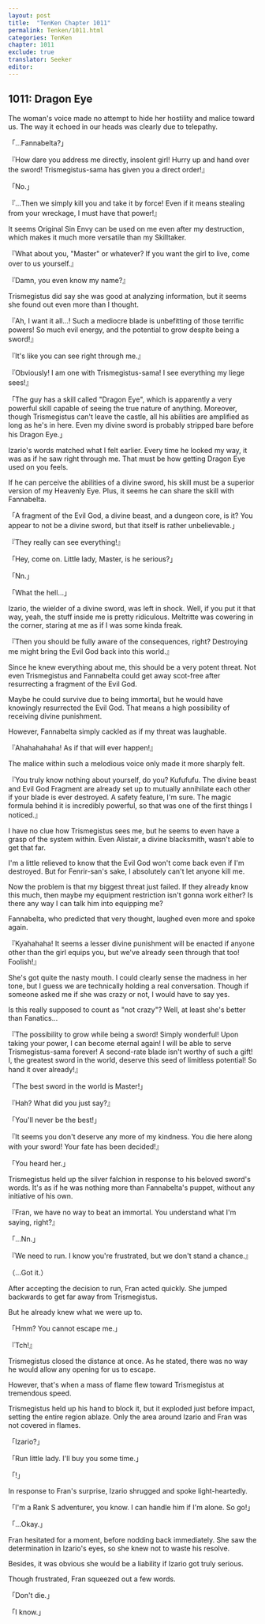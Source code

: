 ```yaml
---
layout: post
title:  "TenKen Chapter 1011"
permalink: Tenken/1011.html
categories: TenKen
chapter: 1011
exclude: true
translator: Seeker
editor: 
---
```

<h2>1011: Dragon Eye</h2>

The woman's voice made no attempt to hide her hostility and malice toward us. The way it echoed in our heads was clearly due to telepathy.

「...Fannabelta?」

『How dare you address me directly, insolent girl! Hurry up and hand over the sword! Trismegistus-sama has given you a direct order!』

「No.」

『...Then we simply kill you and take it by force! Even if it means stealing from your wreckage, I must have that power!』

It seems Original Sin Envy can be used on me even after my destruction, which makes it much more versatile than my Skilltaker.

『What about you, "Master" or whatever? If you want the girl to live, come over to us yourself.』

『Damn, you even know my name?』

Trismegistus did say she was good at analyzing information, but it seems she found out even more than I thought.

『Ah, I want it all...! Such a mediocre blade is unbefitting of those terrific powers! So much evil energy, and the potential to grow despite being a sword!』

『It's like you can see right through me.』

『Obviously! I am one with Trismegistus-sama! I see everything my liege sees!』

「The guy has a skill called "Dragon Eye", which is apparently a very powerful skill capable of seeing the true nature of anything. Moreover, though Trismegistus can't leave the castle, all his abilities are amplified as long as he's in here. Even my divine sword is probably stripped bare before his Dragon Eye.」

Izario's words matched what I felt earlier. Every time he looked my way, it was as if he saw right through me. That must be how getting Dragon Eye used on you feels.

If he can perceive the abilities of a divine sword, his skill must be a superior version of my Heavenly Eye. Plus, it seems he can share the skill with Fannabelta.

「A fragment of the Evil God, a divine beast, and a dungeon core, is it? You appear to not be a divine sword, but that itself is rather unbelievable.」

『They really can see everything!』

「Hey, come on. Little lady, Master, is he serious?」

「Nn.」

「What the hell...」

Izario, the wielder of a divine sword, was left in shock. Well, if you put it that way, yeah, the stuff inside me is pretty ridiculous. Meltritte was cowering in the corner, staring at me as if I was some kinda freak.

『Then you should be fully aware of the consequences, right? Destroying me might bring the Evil God back into this world.』

Since he knew everything about me, this should be a very potent threat. Not even Trismegistus and Fannabelta could get away scot-free after resurrecting a fragment of the Evil God.

Maybe he could survive due to being immortal, but he would have knowingly resurrected the Evil God. That means a high possibility of receiving divine punishment.

However, Fannabelta simply cackled as if my threat was laughable.

『Ahahahahaha! As if that will ever happen!』

The malice within such a melodious voice only made it more sharply felt.

『You truly know nothing about yourself, do you? Kufufufu. The divine beast and Evil God Fragment are already set up to mutually annihilate each other if your blade is ever destroyed. A safety feature, I'm sure. The magic formula behind it is incredibly powerful, so that was one of the first things I noticed.』

I have no clue how Trismegistus sees me, but he seems to even have a grasp of the system within. Even Alistair, a divine blacksmith, wasn't able to get that far.

I'm a little relieved to know that the Evil God won't come back even if I'm destroyed. But for Fenrir-san's sake, I absolutely can't let anyone kill me.

Now the problem is that my biggest threat just failed. If they already know this much, then maybe my equipment restriction isn't gonna work either? Is there any way I can talk him into equipping me?

Fannabelta, who predicted that very thought, laughed even more and spoke again.

『Kyahahaha! It seems a lesser divine punishment will be enacted if anyone other than the girl equips you, but we've already seen through that too! Foolish!』

She's got quite the nasty mouth. I could clearly sense the madness in her tone, but I guess we are technically holding a real conversation. Though if someone asked me if she was crazy or not, I would have to say yes.

Is this really supposed to count as "not crazy"? Well, at least she's better than Fanatics...

『The possibility to grow while being a sword! Simply wonderful! Upon taking your power, I can become eternal again! I will be able to serve Trismegistus-sama forever! A second-rate blade isn't worthy of such a gift! I, the greatest sword in the world, deserve this seed of limitless potential! So hand it over already!』

「The best sword in the world is Master!」

『Hah? What did you just say?』

「You'll never be the best!」

『It seems you don't deserve any more of my kindness. You die here along with your sword! Your fate has been decided!』

「You heard her.」

Trismegistus held up the silver falchion in response to his beloved sword's words. It's as if he was nothing more than Fannabelta's puppet, without any initiative of his own.

『Fran, we have no way to beat an immortal. You understand what I'm saying, right?』

「...Nn.」

『We need to run. I know you're frustrated, but we don't stand a chance.』

（...Got it.）

After accepting the decision to run, Fran acted quickly. She jumped backwards to get far away from Trismegistus.

But he already knew what we were up to.

「Hmm? You cannot escape me.」

『Tch!』

Trismegistus closed the distance at once. As he stated, there was no way he would allow any opening for us to escape.

However, that's when a mass of flame flew toward Trismegistus at tremendous speed.

Trismegistus held up his hand to block it, but it exploded just before impact, setting the entire region ablaze. Only the area around Izario and Fran was not covered in flames.

「Izario?」

「Run little lady. I'll buy you some time.」

「!」

In response to Fran's surprise, Izario shrugged and spoke light-heartedly.

「I'm a Rank S adventurer, you know. I can handle him if I'm alone. So go!」

「...Okay.」

Fran hesitated for a moment, before nodding back immediately. She saw the determination in Izario's eyes, so she knew not to waste his resolve.

Besides, it was obvious she would be a liability if Izario got truly serious.

Though frustrated, Fran squeezed out a few words.

「Don't die.」

「I know.」


